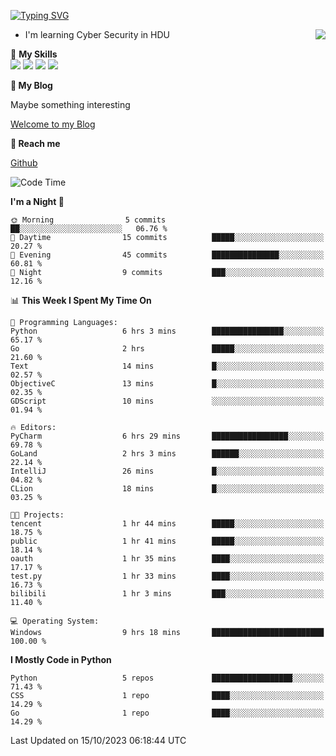 [![Typing SVG](https://readme-typing-svg.herokuapp.com?font=Fira+Code&pause=1000&random=false&width=450&height=60&lines=Hello+%F0%9F%91%8B%F0%9F%8F%BB;I'm+JBNRZ)](https://git.io/typing-svg)

<a href="#">
  <img align="right" src="https://github-readme-stats.vercel.app/api?username=JBNRZ&show_icons=true&bg_color=15,f2f7fd,E0EAFC" />
</a>

- I'm learning Cyber Security in HDU

🌟 **My Skills**  
![](https://img.shields.io/badge/-Python-3e74a2?style=flat-square&logo=Python&logoColor=fff)
![](https://img.shields.io/badge/-Docker-2496ED?style=flat-square&logo=Docker&logoColor=fff)
![](https://img.shields.io/badge/-Linux-000000?style=flat-square&logo=Linux&logoColor=fff)
![](https://img.shields.io/badge/-MySQL-4479A1?style=flat-square&logo=MySQL&logoColor=fff)

 **🌱 My Blog**

Maybe something interesting

[Welcome to my Blog](https://jbnrz.com.cn/)

 **💬 Reach me** 

[Github](https://github.com/JBNRZ)


<!--START_SECTION:waka-->
![Code Time](http://img.shields.io/badge/Code%20Time-10%20hrs%2053%20mins-blue)

**I'm a Night 🦉** 

```text
🌞 Morning                5 commits           ██░░░░░░░░░░░░░░░░░░░░░░░   06.76 % 
🌆 Daytime                15 commits          █████░░░░░░░░░░░░░░░░░░░░   20.27 % 
🌃 Evening                45 commits          ███████████████░░░░░░░░░░   60.81 % 
🌙 Night                  9 commits           ███░░░░░░░░░░░░░░░░░░░░░░   12.16 % 
```


📊 **This Week I Spent My Time On** 

```text
💬 Programming Languages: 
Python                   6 hrs 3 mins        ████████████████░░░░░░░░░   65.17 % 
Go                       2 hrs               █████░░░░░░░░░░░░░░░░░░░░   21.60 % 
Text                     14 mins             █░░░░░░░░░░░░░░░░░░░░░░░░   02.57 % 
ObjectiveC               13 mins             █░░░░░░░░░░░░░░░░░░░░░░░░   02.35 % 
GDScript                 10 mins             ░░░░░░░░░░░░░░░░░░░░░░░░░   01.94 % 

🔥 Editors: 
PyCharm                  6 hrs 29 mins       █████████████████░░░░░░░░   69.78 % 
GoLand                   2 hrs 3 mins        ██████░░░░░░░░░░░░░░░░░░░   22.14 % 
IntelliJ                 26 mins             █░░░░░░░░░░░░░░░░░░░░░░░░   04.82 % 
CLion                    18 mins             █░░░░░░░░░░░░░░░░░░░░░░░░   03.25 % 

🐱‍💻 Projects: 
tencent                  1 hr 44 mins        █████░░░░░░░░░░░░░░░░░░░░   18.75 % 
public                   1 hr 41 mins        █████░░░░░░░░░░░░░░░░░░░░   18.14 % 
oauth                    1 hr 35 mins        ████░░░░░░░░░░░░░░░░░░░░░   17.17 % 
test.py                  1 hr 33 mins        ████░░░░░░░░░░░░░░░░░░░░░   16.73 % 
bilibili                 1 hr 3 mins         ███░░░░░░░░░░░░░░░░░░░░░░   11.40 % 

💻 Operating System: 
Windows                  9 hrs 18 mins       █████████████████████████   100.00 % 
```

**I Mostly Code in Python** 

```text
Python                   5 repos             ██████████████████░░░░░░░   71.43 % 
CSS                      1 repo              ████░░░░░░░░░░░░░░░░░░░░░   14.29 % 
Go                       1 repo              ████░░░░░░░░░░░░░░░░░░░░░   14.29 % 
```




 Last Updated on 15/10/2023 06:18:44 UTC
<!--END_SECTION:waka-->
